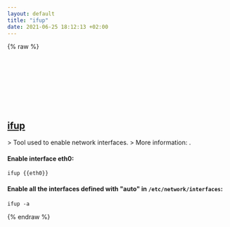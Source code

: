 ```yaml
---
layout: default
title: "ifup"
date: 2021-06-25 18:12:13 +02:00
---
```

{% raw %}
<h2 id="ifup">
  <a href="/en/linux/ifup.html">ifup</a> <a href="#ifup"><svg class="icon">
    <use href="/assets/images/unicode_sprite.svg#link" />
  </svg></a>
</h2>
> Tool used to enable network interfaces.
> More information: <https://manpages.debian.org/latest/ifupdown/ifup.8.html>.

#### Enable interface eth0:
```shell
ifup {{eth0}}
```
#### Enable all the interfaces defined with "auto" in `/etc/network/interfaces`:
```shell
ifup -a
```
{% endraw %}